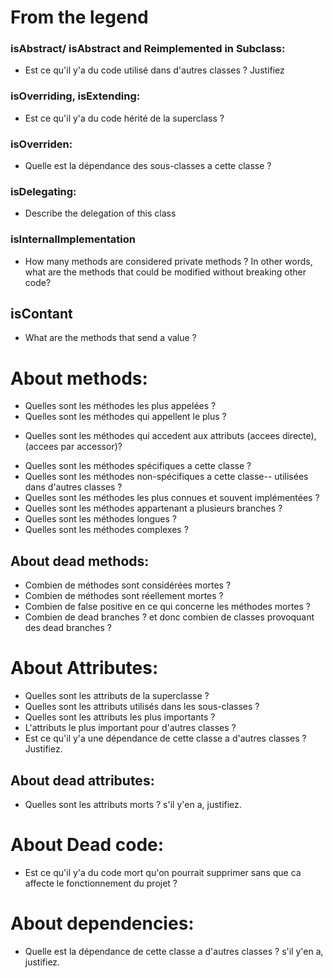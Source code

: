 # From the legend
### isAbstract/ isAbstract and Reimplemented in Subclass:
  - Est ce qu'il y'a du code utilisé dans d'autres classes ? Justifiez
  <!-- - What do you think the purpose of the class, if any a design pattern ? --> 
  
  <!-- Answer: MyClassTask1
    - Des méthodes abstraites: method6, method8
    - Attributes: Couleur verte indiquant que l'atribut est utilisé dans les sous-classes (att0 de la superclass + att2) + la largeur de l'attribute: att2 indiquant qu'il est accédé par des classes d'autres hierarchies -->
 
 ### isOverriding, isExtending:
  - Est ce qu'il y'a du code hérité de la superclass ?
   <!-- Answer: MyClassTask1
    - Des méthodes: 
          * isOverriding: method9, method15, method2
          * isExtending: method4, method17
    - Attributs: att0 accédé dans la classe -->

### isOverriden:
  - Quelle est la dépendance des sous-classes a cette classe ?
  <!-- Answer:
     - Méthodes: method16 qui est overriden dans la sous-classe. 
     - Attributs: L'attribut att2 qui est appelé dans les sous-classes -->

### isDelegating:
  - Describe the delegation of this class 
  <!-- Answer:
     To be fixed. Instance side and class side together -->
 ### isInternalImplementation
  - How many methods are considered private methods ? In other words, what are the methods that could be modified without breaking other code?

## isContant
- What are the methods that send a value ?

# About methods:
  - Quelles sont les méthodes les plus appelées ?
    <!-- Answer: method1, method4, method0. -->  
  - Quelles sont les méthodes qui appellent le plus ?
  <!-- Answer: initialize, method3. -->  
  - Quelles sont les méthodes qui accedent aux attributs (accees directe), (accees par accessor)?
   <!-- Answer:
          Accees direct: Attribut diect: initializer, method2 
          Accees par accessor: Attribut att3: method1. -->  
  - Quelles sont les méthodes spécifiques a cette classe ?
  - Quelles sont les méthodes non-spécifiques a cette classe-- utilisées dans d'autres classes ?
  - Quelles sont les méthodes les plus connues et souvent implémentées ?
  - Quelles sont les méthodes appartenant a plusieurs branches ?
  - Quelles sont les méthodes longues ?
  - Quelles sont les méthodes complexes ?
 ## About dead methods:
 - Combien de méthodes sont considérées mortes ?
 - Combien de méthodes sont réellement mortes ?
 - Combien de false positive en ce qui concerne les méthodes mortes ?
 - Combien de dead branches ? et donc combien de classes provoquant des dead branches ?

# About Attributes:
- Quelles sont les attributs de la superclasse ?
- Quelles sont les attributs utilisés dans les sous-classes ?
- Quelles sont les attributs les plus importants ?
- L'attributs le plus important pour d'autres classes ?
- Est ce qu'il y'a une dépendance de cette classe a d'autres classes ? Justifiez.

## About dead attributes:
- Quelles sont les attributs morts ? s'il y'en a, justifiez.

# About Dead code:
- Est ce qu'il y'a du code mort qu'on pourrait supprimer sans que ca affecte le fonctionnement du projet ?

# About dependencies:
- Quelle est la dépendance de cette classe a d'autres classes ? s'il y'en a, justifiez.
